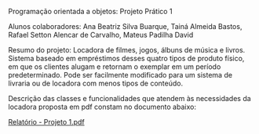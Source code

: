 Programação orientada a objetos: Projeto Prático 1

Alunos colaboradores: Ana Beatriz Silva Buarque, Tainá Almeida Bastos, Rafael Setton Alencar de Carvalho, Mateus Padilha David

Resumo do projeto: Locadora de filmes, jogos, álbuns de música e livros. Sistema baseado em empréstimos desses quatro tipos de produto físico, em que os clientes alugam e retornam o exemplar em um período predeterminado. Pode ser facilmente modificado para um sistema de livraria ou de locadora com menos tipos de conteúdo.

Descrição das classes e funcionalidades que atendem às necessidades da locadora proposta em pdf constam no documento abaixo:

[Relatório - Projeto 1.pdf](https://github.com/DavidMateusP/Projeto_MC322/files/15409845/Relatorio.-.Projeto.1.pdf)

